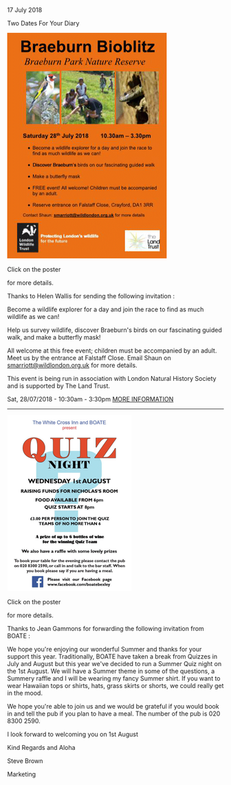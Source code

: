 17 July 2018

Two Dates For Your Diary

[](http://www.northcrayresidents.org.uk/posters/poster185.pdf)

![Image](images/nm0530_1.gif)

Click on the poster

for more details.

Thanks to Helen Wallis for sending the following invitation :

Become a wildlife explorer for a day and join the race to find as much wildlife as we can!

Help us survey wildlife, discover Braeburn's birds on our fascinating guided walk, and make a butterfly mask!

All welcome at this free event; children must be accompanied by an adult. Meet us by the entrance at Falstaff Close. Email Shaun on smarriott@wildlondon.org.uk for more details.

This event is being run in association with London Natural History Society and is supported by The Land Trust.

Sat, 28/07/2018 - 10:30am - 3:30pm [MORE INFORMATION](https://www.wildlondon.org.uk/events/2018/07/11/bioblitz-braeburn-park?instance=0)

---

[](http://www.northcrayresidents.org.uk/posters/poster186.pdf)

![Image](images/nm0530_2.gif)

Click on the poster

for more details.

Thanks to Jean Gammons for forwarding the following invitation from BOATE :

We hope you're enjoying our wonderful Summer and thanks for your support this year. Traditionally, BOATE have taken a break from Quizzes in July and August but this year we've decided to run a Summer Quiz night on the 1st August. We will have a Summer theme in some of the questions, a Summery raffle and I will be wearing my fancy Summer shirt. If you want to wear Hawaiian tops or shirts, hats, grass skirts or shorts, we could really get in the mood.

We hope you're able to join us and we would be grateful if you would book in and tell the pub if you plan to have a meal. The number of the pub is 020 8300 2590.

I look forward to welcoming you on 1st August

Kind Regards and Aloha

Steve Brown

Marketing
